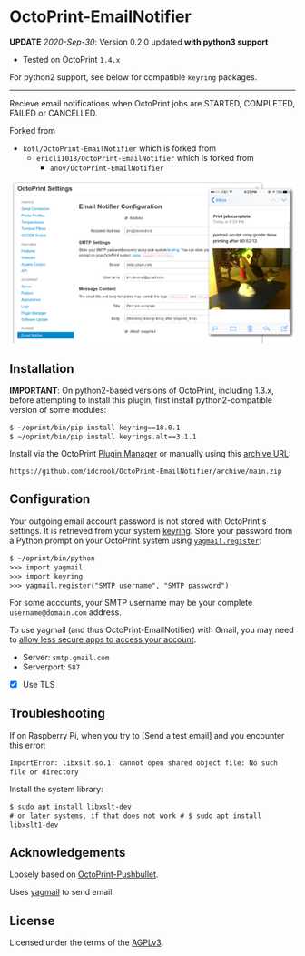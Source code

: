 OctoPrint-EmailNotifier
=======================

**UPDATE** *2020-Sep-30*: Version 0.2.0 updated **with python3 support**

-	Tested on OctoPrint `1.4.x`

For python2 support, see below for compatible `keyring` packages.

---

Recieve email notifications when OctoPrint jobs are STARTED, COMPLETED, FAILED or CANCELLED.

Forked from

-	`kotl/OctoPrint-EmailNotifier` which is forked from
	-	`ericli1018/OctoPrint-EmailNotifier` which is forked from
		-	`anov/OctoPrint-EmailNotifier`

![Settings tab and email screenshot](extras/emailnotifier.png)

Installation
------------

**IMPORTANT**: On python2-based versions of OctoPrint, including 1.3.x, before attempting to install this plugin, first install python2-compatible version of some modules:

```console
$ ~/oprint/bin/pip install keyring==18.0.1
$ ~/oprint/bin/pip install keyrings.alt==3.1.1
```

Install via the OctoPrint [Plugin Manager](https://github.com/foosel/OctoPrint/wiki/Plugin:-Plugin-Manager) or manually using this [archive URL](https://github.com/idcrook/OctoPrint-EmailNotifier/archive/main.zip):

```
https://github.com/idcrook/OctoPrint-EmailNotifier/archive/main.zip
```

Configuration
-------------

Your outgoing email account password is not stored with OctoPrint's settings. It is retrieved from your system [keyring](https://pypi.python.org/pypi/keyring#what-is-python-keyring-lib). Store your password from a Python prompt on your OctoPrint system using [`yagmail.register`](https://github.com/kootenpv/yagmail#username-and-password):

```
$ ~/oprint/bin/python
>>> import yagmail
>>> import keyring
>>> yagmail.register("SMTP username", "SMTP password")
```

For some accounts, your SMTP username may be your complete `username@domain.com` address.

To use yagmail (and thus OctoPrint-EmailNotifier) with Gmail, you may need to [allow less secure apps to access your account](https://support.google.com/accounts/answer/6010255?hl=en).

-	Server: `smtp.gmail.com`
-	Serverport: `587`
-	[X] Use TLS

Troubleshooting
---------------

If on Raspberry Pi, when you try to \[Send a test email\] and you encounter this error:

```
ImportError: libxslt.so.1: cannot open shared object file: No such file or directory
```

Install the system library:

```console
$ sudo apt install libxslt-dev
# on later systems, if that does not work # $ sudo apt install libxslt1-dev
```

Acknowledgements
----------------

Loosely based on [OctoPrint-Pushbullet](https://github.com/OctoPrint/OctoPrint-Pushbullet).

Uses [yagmail](https://github.com/kootenpv/yagmail) to send email.

License
-------

Licensed under the terms of the [AGPLv3](http://opensource.org/licenses/AGPL-3.0).
